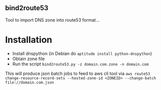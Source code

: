 ## bind2route53
Tool to import DNS zone into route53 format...

# Installation

- Install dnspython (in Debian do `aptitude install python-dnspython`)
- Obtain zone file
- Run the script `bind2route53.py -z domain.com.zone -n domain.com`

This will produce json batch jobs to feed to aws cli tool via 
`aws route53 change-resource-record-sets --hosted-zone-id <ZONEID> --change-batch  file://domain.com.json`
